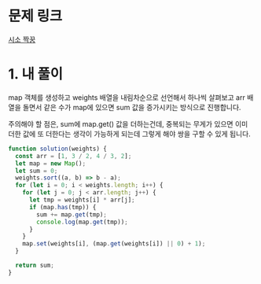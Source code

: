 # 문제 링크

[시소 짝꿍](https://school.programmers.co.kr/learn/courses/30/lessons/152996)

# 1. 내 풀이

map 객체를 생성하고 weights 배열을 내림차순으로 선언해서
하나씩 살펴보고 arr 배열을 돌면서 같은 수가 map에 있으면 sum 값을
증가시키는 방식으로 진행합니다.

주의해야 할 점은, sum에 map.get() 값을 더하는건데, 중복되는 무게가 있으면
이미 더한 값에 또 더한다는 생각이 가능하게 되는데 그렇게 해야 쌍을 구할 수 있게 됩니다.

```js
function solution(weights) {
  const arr = [1, 3 / 2, 4 / 3, 2];
  let map = new Map();
  let sum = 0;
  weights.sort((a, b) => b - a);
  for (let i = 0; i < weights.length; i++) {
    for (let j = 0; j < arr.length; j++) {
      let tmp = weights[i] * arr[j];
      if (map.has(tmp)) {
        sum += map.get(tmp);
        console.log(map.get(tmp));
      }
    }
    map.set(weights[i], (map.get(weights[i]) || 0) + 1);
  }

  return sum;
}
```
